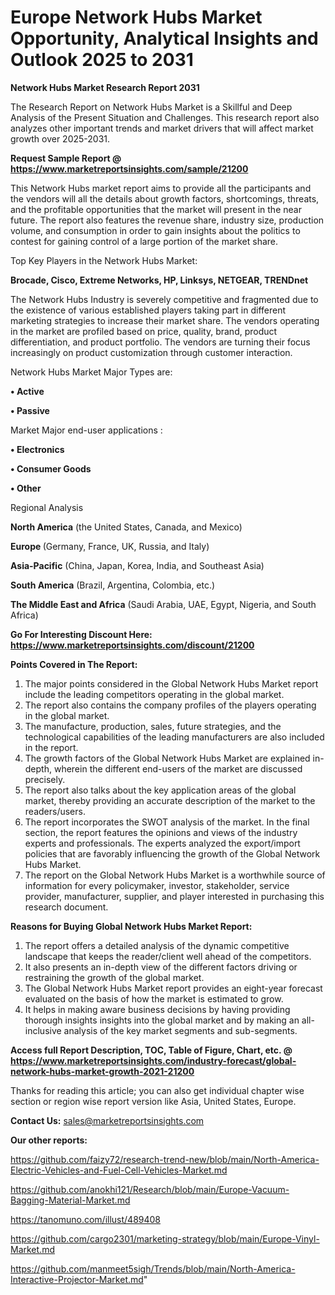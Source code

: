 # Europe Network Hubs Market Opportunity, Analytical Insights and Outlook 2025 to 2031

<strong>Network Hubs Market Research Report 2031</strong>

The Research Report on Network Hubs Market is a Skillful and Deep Analysis of the Present Situation and Challenges. This research report also analyzes other important trends and market drivers that will affect market growth over 2025-2031.

<strong>Request Sample Report @ <a href=https://www.marketreportsinsights.com/sample/21200>https://www.marketreportsinsights.com/sample/21200</a></strong>

This Network Hubs market report aims to provide all the participants and the vendors will all the details about growth factors, shortcomings, threats, and the profitable opportunities that the market will present in the near future. The report also features the revenue share, industry size, production volume, and consumption in order to gain insights about the politics to contest for gaining control of a large portion of the market share.

Top Key Players in the Network Hubs Market:

<strong>Brocade, Cisco, Extreme Networks, HP, Linksys, NETGEAR, TRENDnet</strong>

The Network Hubs Industry is severely competitive and fragmented due to the existence of various established players taking part in different marketing strategies to increase their market share. The vendors operating in the market are profiled based on price, quality, brand, product differentiation, and product portfolio. The vendors are turning their focus increasingly on product customization through customer interaction.

Network Hubs Market Major Types are:

<strong>• Active

• Passive</strong>

Market Major end-user applications :

<strong>• Electronics

• Consumer Goods

• Other</strong>

Regional Analysis

</u><strong><b>North America</b></strong> (the United States, Canada, and Mexico)

<strong><b>Europe </b></strong>(Germany, France, UK, Russia, and Italy)

<strong><b>Asia-Pacific</b></strong> (China, Japan, Korea, India, and Southeast Asia)

<strong><b>South America</b></strong> (Brazil, Argentina, Colombia, etc.)

<strong><b>The Middle East and Africa</b></strong> (Saudi Arabia, UAE, Egypt, Nigeria, and South Africa)

<strong>Go For Interesting Discount Here: <a href=https://www.marketreportsinsights.com/discount/21200>https://www.marketreportsinsights.com/discount/21200</a></strong>

<strong>Points Covered in The Report:</strong>
<ol>
  <li>The major points considered in the Global Network Hubs Market report include the leading competitors operating in the global market.</li>
  <li>The report also contains the company profiles of the players operating in the global market.</li>
  <li>The manufacture, production, sales, future strategies, and the technological capabilities of the leading manufacturers are also included in the report.</li>
  <li>The growth factors of the Global Network Hubs Market are explained in-depth, wherein the different end-users of the market are discussed precisely.</li>
  <li>The report also talks about the key application areas of the global market, thereby providing an accurate description of the market to the readers/users.</li>
  <li>The report incorporates the SWOT analysis of the market. In the final section, the report features the opinions and views of the industry experts and professionals. The experts analyzed the export/import policies that are favorably influencing the growth of the Global Network Hubs Market.</li>
  <li>The report on the Global Network Hubs Market is a worthwhile source of information for every policymaker, investor, stakeholder, service provider, manufacturer, supplier, and player interested in purchasing this research document.</li>
</ol>
<strong>Reasons for Buying Global Network Hubs Market Report:</strong>

<ol>
  <li>The report offers a detailed analysis of the dynamic competitive landscape that keeps the reader/client well ahead of the competitors.</li>
  <li>It also presents an in-depth view of the different factors driving or restraining the growth of the global market.</li>
  <li>The Global Network Hubs Market report provides an eight-year forecast evaluated on the basis of how the market is estimated to grow.</li>
  <li>It helps in making aware business decisions by having providing thorough insights insights into the global market and by making an all-inclusive analysis of the key market segments and sub-segments.</li>
</ol>
<strong>Access full Report Description, TOC, Table of Figure, Chart, etc. @ <a href=https://www.marketreportsinsights.com/industry-forecast/global-network-hubs-market-growth-2021-21200>https://www.marketreportsinsights.com/industry-forecast/global-network-hubs-market-growth-2021-21200</a></strong>


Thanks for reading this article; you can also get individual chapter wise section or region wise report version like Asia, United States, Europe.

<strong>Contact Us:</strong>
sales@marketreportsinsights.com

<strong>Our other reports:</strong>

<a href=https://github.com/faizy72/research-trend-new/blob/main/North-America-Electric-Vehicles-and-Fuel-Cell-Vehicles-Market.md>https://github.com/faizy72/research-trend-new/blob/main/North-America-Electric-Vehicles-and-Fuel-Cell-Vehicles-Market.md</a>

<a href=https://github.com/anokhi121/Research/blob/main/Europe-Vacuum-Bagging-Material-Market.md>https://github.com/anokhi121/Research/blob/main/Europe-Vacuum-Bagging-Material-Market.md</a>

<a href=https://tanomuno.com/illust/489408>https://tanomuno.com/illust/489408</a>

<a href=https://github.com/cargo2301/marketing-strategy/blob/main/Europe-Vinyl-Market.md>https://github.com/cargo2301/marketing-strategy/blob/main/Europe-Vinyl-Market.md</a>

<a href=https://github.com/manmeet5sigh/Trends/blob/main/North-America-Interactive-Projector-Market.md>https://github.com/manmeet5sigh/Trends/blob/main/North-America-Interactive-Projector-Market.md</a>"
